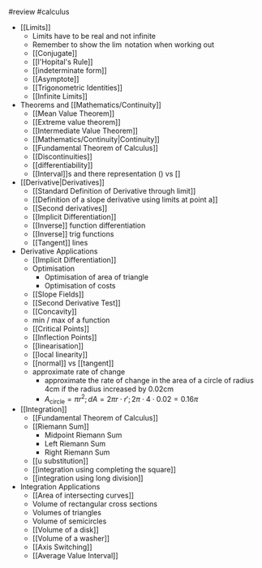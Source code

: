 #review #calculus 
* [[Limits]]
	* Limits have to be real and not infinite
	* Remember to show the $\lim$ notation when working out
	* [[Conjugate]]
	* [[l'Hopital's Rule]]
	* [[indeterminate form]]
	* [[Asymptote]]
	* [[Trigonometric Identities]]
	* [[Infinite Limits]]
* Theorems and [[Mathematics/Continuity]]
	* [[Mean Value Theorem]]
	* [[Extreme value theorem]]
	* [[Intermediate Value Theorem]]
	* [[Mathematics/Continuity|Continuity]]
	* [[Fundamental Theorem of Calculus]]
	* [[Discontinuities]]
	* [[differentiability]]
	* [[Interval]]s and there representation () vs \[]
* [[Derivative|Derivatives]]
	* [[Standard Definition of Derivative through limit]]
	* [[Definition of a slope derivative using limits at point a]]
	* [[Second derivatives]]
	* [[Implicit Differentiation]]
	* [[Inverse]] function differentiation
	* [[Inverse]] trig functions
	* [[Tangent]] lines
* Derivative Applications
	* [[Implicit Differentiation]]
	* Optimisation
		* Optimisation of area of triangle
		* Optimisation of costs
	* [[Slope Fields]]
	* [[Second Derivative Test]]
	* [[Concavity]]
	* min / max of a function
	* [[Critical Points]]
	* [[Inflection Points]]
	* [[linearisation]]
	* [[local linearity]]
	* [[normal]] vs [[tangent]]
	* approximate rate of change
		* approximate the rate of change in the area of a circle of radius 4cm if the radius increased by 0.02cm
		* $A_\text{circle}=\pi r^2; dA=2\pi r \cdot r'; 2\pi \cdot 4 \cdot 0.02 = 0.16\pi$
* [[Integration]]
	* [[Fundamental Theorem of Calculus]]
	* [[Riemann Sum]]
		* Midpoint Riemann Sum
		* Left Riemann Sum
		* Right Riemann Sum
	* [[u substitution]]
	* [[integration using completing the square]]
	* [[integration using long division]]
* Integration Applications
	* [[Area of intersecting curves]]
	* Volume of rectangular cross sections
	* Volumes of triangles 
	* Volume of semicircles
	* [[Volume of a disk]]
	* [[Volume of a washer]]
	* [[Axis Switching]]
	* [[Average Value Interval]]